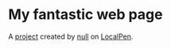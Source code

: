 # My fantastic web page
A [project](https://localpen.io/#https://github.com/habibahatem/homepage/tree/gh-pages/src) created by [null](https://github.com/habibahatem) on [LocalPen](https://localpen.io).